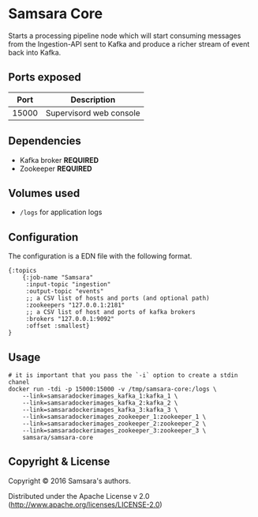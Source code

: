 # Samsara Core

Starts a processing pipeline node which will start consuming messages from the Ingestion-API sent to Kafka and produce a richer stream of event back into Kafka.

## Ports exposed

| Port  | Description             |
|-------|-------------------------|
| 15000 | Supervisord web console |


## Dependencies
  - Kafka broker **REQUIRED**
  - Zookeeper **REQUIRED**


## Volumes used

*  `/logs` for application logs


## Configuration

The configuration is a EDN file with the following format.

```
{:topics
	{:job-name "Samsara"
	 :input-topic "ingestion"
	 :output-topic "events"
	 ;; a CSV list of hosts and ports (and optional path)
	 :zookeepers "127.0.0.1:2181"
	 ;; a CSV list of host and ports of kafka brokers
	 :brokers "127.0.0.1:9092"
	 :offset :smallest}
}
```

## Usage

```
# it is important that you pass the `-i` option to create a stdin chanel
docker run -tdi -p 15000:15000 -v /tmp/samsara-core:/logs \
	--link=samsaradockerimages_kafka_1:kafka_1 \
	--link=samsaradockerimages_kafka_2:kafka_2 \
	--link=samsaradockerimages_kafka_3:kafka_3 \
	--link=samsaradockerimages_zookeeper_1:zookeeper_1 \
	--link=samsaradockerimages_zookeeper_2:zookeeper_2 \
	--link=samsaradockerimages_zookeeper_3:zookeeper_3 \
	samsara/samsara-core
```

## Copyright & License

Copyright © 2016 Samsara's authors.

Distributed under the Apache License v 2.0 (http://www.apache.org/licenses/LICENSE-2.0)
